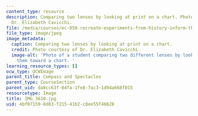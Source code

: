 ```yaml
---
content_type: resource
description: Comparing two lenses by looking at print on a chart. Photo courtesy of
  Dr. Elizabeth Cavicchi.
file: /media/courses/ec-050-recreate-experiments-from-history-inform-the-future-from-the-past-galileo-january-iap-2010/4bf071598d83f21541b2c8ee55f46628_IMG_3610.jpg
file_type: image/jpeg
image_metadata:
  caption: Comparing two lenses by looking at print on a chart.
  credit: Photo courtesy of Dr. Elizabeth Cavicchi.
  image-alt: 'Photo of a student comparing two different lenses by looking through
    them toward a chart. '
learning_resource_types: []
ocw_type: OCWImage
parent_title: Compass and Spectacles
parent_type: CourseSection
parent_uid: da8cc63f-04fa-1fe8-7ac3-1d94a668f815
resourcetype: Image
title: IMG_3610.jpg
uid: 4bf07159-8d83-f215-41b2-c8ee55f46628
---
```

